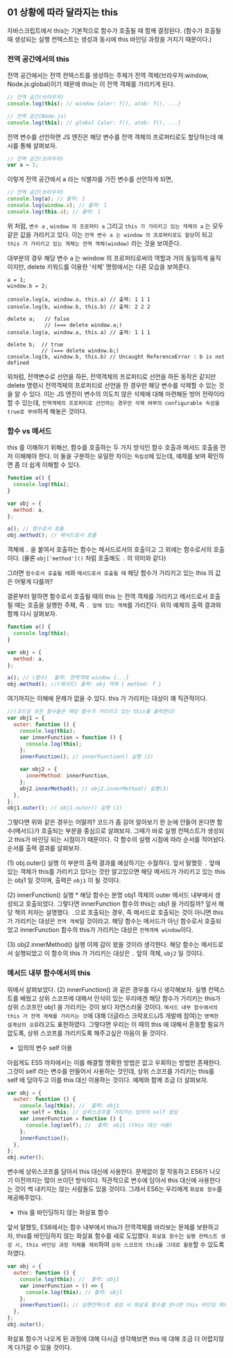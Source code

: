 ## 01 상황에 따라 달라지는 this

자바스크립트에서 this는 기본적으로 함수가 호출될 때 함께 결정된다.
(함수가 호출될때 생성되는 실행 컨텍스트는 생성과 동시에 this 바인딩 과정을 거치기 때문이다.)

### 전역 공간에서의 this

전역 공간에서는 전역 컨텍스트를 생성하는 주체가 전역 객체(브라우저:window, Node.js:global)이기 때문에 this는 이 전역 객체를 가리키게 된다.

```js
// 전역 공간(브라우저)
console.log(this); // window {aler: f(), atob: f(), ...}

// 전역 공간(Node.js)
console.log(this); // global {aler: f(), atob: f(), ...}
```

전역 변수를 선언하면 JS 엔진은 해당 변수를 전역 객체의 프로퍼티로도 할당하는데 예시를 통해 살펴보자.

```js
// 전역 공간(브라우저)
var a = 1;
```

이렇게 전역 공간에서 a 라는 식별자를 가진 변수를 선언하게 되면,

```js
// 전역 공간(브라우저)
console.log(a); // 출력: 1
console.log(window.a); // 출력: 1
console.log(this.a); // 출력: 1
```

위 처럼, `변수 a` , `window 의 프로퍼티 a` 그리고 `this 가 가리키고 있는 객체의 a` 는 모두 같은 값을 가리키고 있다.
이는 `전역 변수 a 는 window 의 프로퍼티로도 할당`이 되고 `this 가 가리키고 있는 객체는 전역 객체(window)` 라는 것을 보여준다.

대부분의 경우 해당 변수 a 는 window 의 프로퍼티로써의 역할과 거의 동일하게 움직이지만, delete 키워드를 이용한 '삭제' 명령에서는 다른 모습을 보여준다.

```
a = 1;
window.b = 2;

console.log(a, window.a, this.a) // 출력: 1 1 1
console.log(b, window.b, this.b) // 출력: 2 2 2

delete a; 	// false
		    // (=== delete window.a;)
console.log(a, window.a, this.a) // 출력: 1 1 1

delete b;  // true
		   // (=== delete window.b;)
console.log(b, window.b, this.b) // Uncaught ReferenceError : b is not defined
```

위처럼, 전역변수로 선언을 하든, 전역객체의 프로퍼티로 선언을 하든 동작은 같지만 delete 명령시 전역객체의 프로퍼티로 선언을 한 경우만 해당 변수를 삭제할 수 있는 것을 알 수 있다.
이는 JS 엔진이 변수의 의도치 않은 삭제에 대해 마련해둔 방어 전략이라 할 수 있는데, `전역객체의 프로퍼티로 선언하는 경우만 삭제 여부의 configurable 속성을 true로 부여`하게 해놓은 것이다.

### 함수 vs 메서드

this 를 이해하기 위해선, 함수를 호출하는 두 가지 방식인 함수 호출과 메서드 호출을 먼저 이해해야 한다.
이 둘을 구분하는 유일한 차이는 `독립성`에 있는데, 예제를 보며 확인하면 좀 더 쉽게 이해할 수 있다.

```js
function a() {
  console.log(this);
}

var obj = {
  method: a,
};

a(); // 함수로서 호출
obj.method(); // 메서드로서 호출
```

객체에 `.` 을 붙여서 호출하는 함수는 메서드로서의 호출이고 그 외에는 함수로서의 호출이다. (물론 `obj['method']()` 처럼 호출해도 `.` 의 의미와 같다)

그러면 `함수로서 호출될 때`와 `메서드로서 호출될 때` 해당 함수가 가리키고 있는 this 의 값은 어떻게 다를까?

결론부터 말하면 함수로서 호출될 때의 this 는 전역 객체를 가리키고 메서드로서 호출될 때는 호출을 실행한 주체, 즉 `. 앞에 있는 객체`를 가리킨다. 위의 예제의 출력 결과와 함께 다시 살펴보자.

```js
function a() {
  console.log(this);
}

var obj = {
  method: a,
};

a(); // (함수)  출력: 전역객체 window {...}
obj.method(); //(메서드) 출력: obj 객체 { method: f }
```

여기까지는 이해에 문제가 없을 수 있다. this 가 가리키는 대상이 꽤 직관적이다.

```js
//(코드상 모든 함수들은 해당 함수가 가리키고 있는 this를 출력한다)
var obj1 = {
  outer: function () {
    console.log(this);
    var innerFunction = function () {
      console.log(this);
    };
    innerFunction(); // innerFunction() 실행 (2)

    var obj2 = {
      innerMethod: innerFunction,
    };
    obj2.innerMethod(); // obj2.innerMethod() 실행(3)
  },
};
obj1.outer(); // obj1.outer() 실행 (1)
```

그렇다면 위와 같은 경우는 어떨까?
코드가 좀 길어 알아보기 한 눈에 안들어 온다면 함수(메서드)가 호출되는 부분을 중심으로 살펴보자. 그때가 바로 실행 컨텍스트가 생성되고 this가 바인딩 되는 시점이기 때문이다.
각 함수의 실행 시점에 따라 순서를 적어놨다. 순서를 출력 결과를 살펴보자.

(1) obj.outer() 실행
이 부분의 출력 결과를 예상하기는 수월하다. 앞서 말했듯 `.` 앞에 있는 객체가 this를 가리키고 있다는 것만 알고있으면 해당 메서드가 가리키고 있는 this 는 obj1 일 것이며, 출력은 `obj1` 이 될 것이다.

(2) innerFunction() 실행 \*
해당 함수는 분명 obj1 객체의 outer 메서드 내부에서 생성되고 호출되었다. 그렇다면 innerFunction 함수의 this는 obj1 을 가리킬까?
앞서 해당 책의 저자는 설명했다. `.`으로 호출되는 경우, 즉 메서드로 호출되는 것이 아니면 this 가 가리키는 대상은 `전역 객체`일 것이라고.
해당 함수는 메서드가 아닌 함수로서 호출되었고 innerFunction 함수의 this가 가리키는 대상은 `전역객체 window`이다.

(3) obj2.innerMethod() 실행
이제 감이 왔을 것이라 생각한다. 해당 함수는 메서드로서 실행되었고 이 함수의 this 가 가리키는 대상은 `.` 앞의 객체, `obj2` 일 것이다.

### 메서드 내부 함수에서의 this

위에서 살펴보았다. (2) innerFunction() 과 같은 경우를 다시 생각해보자. 실행 컨텍스트를 배웠고 상위 스코프에 대해서 인식이 있는 우리에겐 해당 함수가 가리키는 this가 상위 스코프인 obj1 을 가리키는 것이 보다 자연스러울 것이다.
`메서드 내부 함수에서의 this 가 전역 객체를 가리키는 것`에 대해 더글라스 크락포드(JS 개발에 참여)는 `명백한 설계상의 오류`라고도 표현하였다.
그렇다면 우리는 이 때의 this 에 대해서 혼동할 필요가 없도록, 상위 스코프를 가리키도록 해주고싶은 마음이 들 것이다.

- 임의의 변수 self 이용

아쉽게도 ES5 까지에서는 이를 해결할 명확한 방법은 없고 우회하는 방법만 존재한다. 그것이 self 라는 변수를 만들어서 사용하는 것인데, 상위 스코프를 가리키는 this를 self 에 담아두고 이를 this 대신 이용하는 것이다. 예제와 함께 조금 더 살펴보자.

```js
var obj = {
  outer: function () {
    console.log(this); //  출력: obj1
    var self = this; // 상위스코프를 가리키는 임의의 self 생성
    var innerFunction = function () {
      console.log(self); //  출력: obj1 (this 대신 사용)
    };
    innerFunction();
  },
};
obj.outer();
```

변수에 상위스코프를 담아서 this 대신에 사용한다. 문제없이 잘 작동하고 ES6가 나오기 이전까지는 많이 쓰이던 방식이다. 직관적으로 변수에 담아서 this 대신에 사용한다는 것이 썩 내키지는 않는 사람들도 있을 것이다. 그래서 ES6는 우리에게 `화살표 함수`를 제공해주었다.

- this 를 바인딩하지 않는 화살표 함수

앞서 말했듯, ES6에서는 함수 내부에서 this가 전역객체를 바라보는 문제를 보완하고자, this를 바인딩하지 않는 화살표 함수를 새로 도입했다. `화살표 함수`는 `실행 컨텍스트 생성 시, this 바인딩 과정 자체를 제외`하여 `상위 스코프의 this를 그대로 활용`할 수 있도록 하였다.

```js
var obj = {
  outer: function () {
    console.log(this); //  출력: obj1
    var innerFunction = () => {
      console.log(this); // 출력: obj1
    };
    innerFunction(); // 실행컨텍스트 생성 시 화살표 함수를 만나면 this 바인딩 제외
  },
};
obj.outer();
```

화살표 함수가 나오게 된 과정에 대해 다시금 생각해보면 this 에 대해 조금 더 어렵지않게 다가갈 수 있을 것이다.

